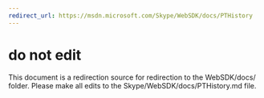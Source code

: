 ```yaml
---
redirect_url: https://msdn.microsoft.com/Skype/WebSDK/docs/PTHistory
---
```

# do not edit
This document is a redirection source for redirection to the WebSDK/docs/ folder. Please make all edits to the Skype/WebSDK/docs/PTHistory.md file.

